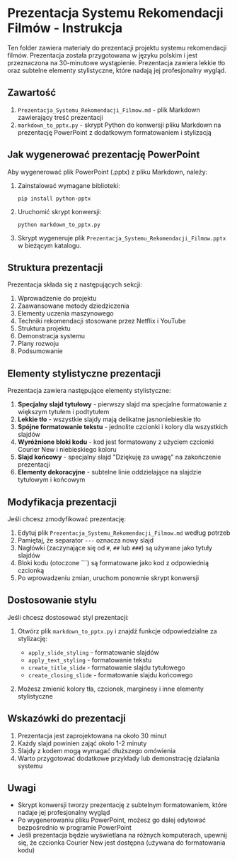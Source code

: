 # Prezentacja Systemu Rekomendacji Filmów - Instrukcja

Ten folder zawiera materiały do prezentacji projektu systemu rekomendacji filmów. Prezentacja została przygotowana w języku polskim i jest przeznaczona na 30-minutowe wystąpienie. Prezentacja zawiera lekkie tło oraz subtelne elementy stylistyczne, które nadają jej profesjonalny wygląd.

## Zawartość

1. `Prezentacja_Systemu_Rekomendacji_Filmow.md` - plik Markdown zawierający treść prezentacji
2. `markdown_to_pptx.py` - skrypt Python do konwersji pliku Markdown na prezentację PowerPoint z dodatkowym formatowaniem i stylizacją

## Jak wygenerować prezentację PowerPoint

Aby wygenerować plik PowerPoint (.pptx) z pliku Markdown, należy:

1. Zainstalować wymagane biblioteki:
   ```
   pip install python-pptx
   ```

2. Uruchomić skrypt konwersji:
   ```
   python markdown_to_pptx.py
   ```

3. Skrypt wygeneruje plik `Prezentacja_Systemu_Rekomendacji_Filmow.pptx` w bieżącym katalogu.

## Struktura prezentacji

Prezentacja składa się z następujących sekcji:

1. Wprowadzenie do projektu
2. Zaawansowane metody dziedziczenia
3. Elementy uczenia maszynowego
4. Techniki rekomendacji stosowane przez Netflix i YouTube
5. Struktura projektu
6. Demonstracja systemu
7. Plany rozwoju
8. Podsumowanie

## Elementy stylistyczne prezentacji

Prezentacja zawiera następujące elementy stylistyczne:

1. **Specjalny slajd tytułowy** - pierwszy slajd ma specjalne formatowanie z większym tytułem i podtytułem
2. **Lekkie tło** - wszystkie slajdy mają delikatne jasnoniebieskie tło
3. **Spójne formatowanie tekstu** - jednolite czcionki i kolory dla wszystkich slajdów
4. **Wyróżnione bloki kodu** - kod jest formatowany z użyciem czcionki Courier New i niebieskiego koloru
5. **Slajd końcowy** - specjalny slajd "Dziękuję za uwagę" na zakończenie prezentacji
6. **Elementy dekoracyjne** - subtelne linie oddzielające na slajdzie tytułowym i końcowym

## Modyfikacja prezentacji

Jeśli chcesz zmodyfikować prezentację:

1. Edytuj plik `Prezentacja_Systemu_Rekomendacji_Filmow.md` według potrzeb
2. Pamiętaj, że separator `---` oznacza nowy slajd
3. Nagłówki (zaczynające się od `#`, `##` lub `###`) są używane jako tytuły slajdów
4. Bloki kodu (otoczone ```) są formatowane jako kod z odpowiednią czcionką
5. Po wprowadzeniu zmian, uruchom ponownie skrypt konwersji

## Dostosowanie stylu

Jeśli chcesz dostosować styl prezentacji:

1. Otwórz plik `markdown_to_pptx.py` i znajdź funkcje odpowiedzialne za stylizację:
   - `apply_slide_styling` - formatowanie slajdów
   - `apply_text_styling` - formatowanie tekstu
   - `create_title_slide` - formatowanie slajdu tytułowego
   - `create_closing_slide` - formatowanie slajdu końcowego

2. Możesz zmienić kolory tła, czcionek, marginesy i inne elementy stylistyczne

## Wskazówki do prezentacji

1. Prezentacja jest zaprojektowana na około 30 minut
2. Każdy slajd powinien zająć około 1-2 minuty
3. Slajdy z kodem mogą wymagać dłuższego omówienia
4. Warto przygotować dodatkowe przykłady lub demonstrację działania systemu

## Uwagi

- Skrypt konwersji tworzy prezentację z subtelnym formatowaniem, które nadaje jej profesjonalny wygląd
- Po wygenerowaniu pliku PowerPoint, możesz go dalej edytować bezpośrednio w programie PowerPoint
- Jeśli prezentacja będzie wyświetlana na różnych komputerach, upewnij się, że czcionka Courier New jest dostępna (używana do formatowania kodu)
